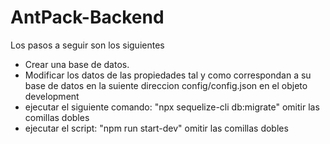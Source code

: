 # AntPack-Backend

Los pasos a seguir son los siguientes

- Crear una base de datos.
- Modificar los datos de las propiedades tal y como correspondan a su base de datos en la suiente direccion config/config.json en el objeto development
- ejecutar el siguiente comando: "npx sequelize-cli db:migrate" omitir las comillas dobles
- ejecutar el script: "npm run start-dev" omitir las comillas dobles